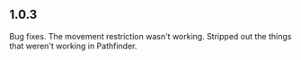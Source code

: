 ## 1.0.3

Bug fixes.
The movement restriction wasn't working.
Stripped out the things that weren't working in Pathfinder.
